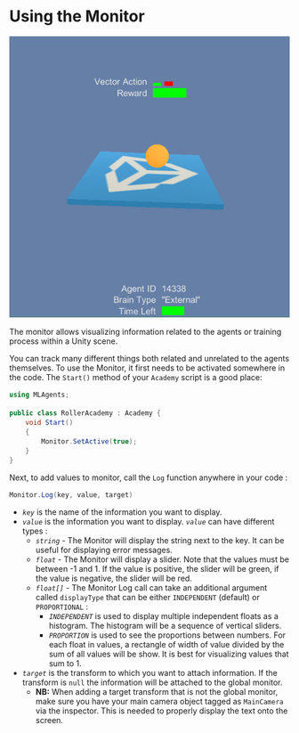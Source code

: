 # Using the Monitor

![Monitor](images/monitor.png)

The monitor allows visualizing information related to the agents or training process within a Unity scene. 

You can track many different things both related and unrelated to the agents themselves. To use the Monitor, it first needs to be activated somewhere in the code. The `Start()` method of your `Academy` script is a good place:

```csharp
using MLAgents;

public class RollerAcademy : Academy { 
    void Start()
    {
        Monitor.SetActive(true);
    }
}
```

Next, to add values to monitor, call the `Log` function anywhere in your code :

```csharp
Monitor.Log(key, value, target)
```

 * *`key`* is the name of the information you want to display.
 * *`value`* is the information you want to display. *`value`* can have different types : 
   * *`string`* - The Monitor will display the string next to the key. It can be useful for displaying error messages.
   * *`float`* - The Monitor will display a slider. Note that the values must be between -1 and 1. If the value is positive, the slider will be green, if the value is negative, the slider will be red.
   * *`float[]`* - The Monitor Log call can take an additional argument called `displayType` that can be either `INDEPENDENT` (default) or `PROPORTIONAL` :
   		* *`INDEPENDENT`* is used to display multiple independent floats as a histogram. The histogram will be a sequence of vertical sliders.
   		* *`PROPORTION`* is used to see the proportions between numbers. For each float in values, a rectangle of width of value divided by the sum of all values will be show. It is best for visualizing values that sum to 1.
 * *`target`* is the transform to which you want to attach information. If the transform is `null` the information will be attached to the global monitor. 
   * **NB:** When adding a target transform that is not the global monitor, make sure you have your main camera object tagged as `MainCamera` via the inspector. This is needed to properly display the text onto the screen.
